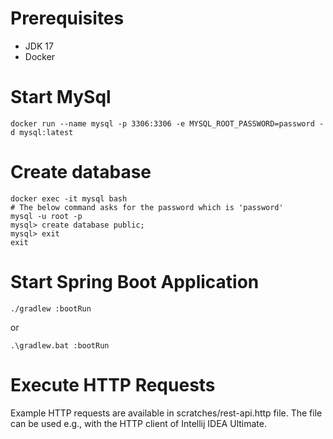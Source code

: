 # Prerequisites

- JDK 17
- Docker

# Start MySql

`docker run --name mysql -p 3306:3306 -e MYSQL_ROOT_PASSWORD=password -d mysql:latest`

# Create database

```
docker exec -it mysql bash
# The below command asks for the password which is 'password'
mysql -u root -p
mysql> create database public;
mysql> exit
exit
```

# Start Spring Boot Application

`./gradlew :bootRun`

or

`.\gradlew.bat :bootRun`

# Execute HTTP Requests
Example HTTP requests are available in scratches/rest-api.http file.
The file can be used e.g., with the HTTP client of Intellij IDEA Ultimate.